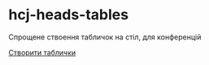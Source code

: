 # hcj-heads-tables

Спрощене ствоення табличок на стіл, для конференцій

[Створити таблички](https://riv-gh.github.io/hcj-heads-tables/)
